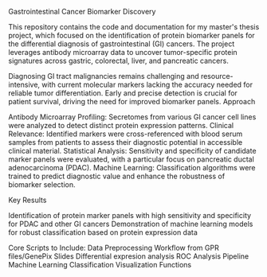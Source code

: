 Gastrointestinal Cancer Biomarker Discovery

This repository contains the code and documentation for my master's thesis project, which focused on the identification of protein biomarker panels for the differential diagnosis of gastrointestinal (GI) cancers. The project leverages antibody microarray data to uncover tumor-specific protein signatures across gastric, colorectal, liver, and pancreatic cancers.

Diagnosing GI tract malignancies remains challenging and resource-intensive, with current molecular markers lacking the accuracy needed for reliable tumor differentiation. Early and precise detection is crucial for patient survival, driving the need for improved biomarker panels.
Approach

Antibody Microarray Profiling: Secretomes from various GI cancer cell lines were analyzed to detect distinct protein expression patterns.
Clinical Relevance: Identified markers were cross-referenced with blood serum samples from patients to assess their diagnostic potential in accessible clinical material.
Statistical Analysis: Sensitivity and specificity of candidate marker panels were evaluated, with a particular focus on pancreatic ductal adenocarcinoma (PDAC).
Machine Learning: Classification algorithms were trained to predict diagnostic value and enhance the robustness of biomarker selection.

Key Results

Identification of protein marker panels with high sensitivity and specificity for PDAC and other GI cancers
Demonstration of machine learning models for robust classification based on protein expression data

Core Scripts to Include:
  Data Preprocessing Workflow from GPR files/GenePix Slides
  Differential expresion analysis
  ROC Analysis Pipeline
  Machine Learning Classification
  Visualization Functions
